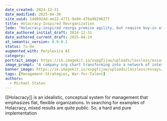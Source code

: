 ```yaml
---
date_created: 2024-12-31
date_modified: 2025-04-30
site_uuid: 1dd092dd-ae22-4771-9e94-d76a9829627f
title: Holacracy-Inspired Reorganization
lede: "Holacracy-inspired reorgs promise agility, but require buy-in at every level to succeed."
date_authored_initial_draft: 2024-12-31
date_authored_current_draft: 2025-04-24
at_semantic_version: 0.0.0.1
status: To-Do
augmented_with: Perplexica AI
category: 
portrait_image: https://ik.imagekit.io/xvpgfijuw/uploads/lossless/essays/2025-05-04_portraitimage_Holacracy-Inspired-Reorganization_52e3c142-763f-45ac-9026-bb264fb21cf1_vhRQaYv6x.jpg
image_prompt: "A company org chart transforming into a network of interconnected circles, each with empowered teams, and a central hub glowing with collaborative energy. The mood is modern, dynamic, and organizational."
banner_image: https://ik.imagekit.io/xvpgfijuw/uploads/lossless/essays/2025-05-04_bannerimage_Holacracy-Inspired-Reorganization_06caed4f-02f1-4594-b00c-623559357c5d_m-4ECyzlP.jpg
tags: [Management-Strategies, War-for-Talent]
authors: 
  - Michael Staton
---
```


[[Holacracy]] is an idealistic, conceptual system for management that emphasizes flat, flexible organizations. In searching for examples of Holacracy, mixed results are quite public. So, a hard and pure implementation 